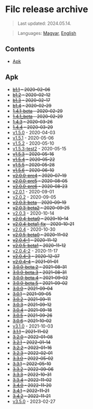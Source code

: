 # Filc release archive

> Last updated: 2024.05.14.

> Languages: [Magyar](README.md), [English](README_en.md)

## Contents
-   [Apk](#apk)

## Apk
-   ~~[b1.1](#apk) - 2020-02-06~~
-   ~~[b1.2](#apk) - 2020-02-12~~
-   ~~[b1.3](#apk) - 2020-02-17~~
-   ~~[b1.4](#apk) - 2020-02-29~~
-   ~~[1.4.1-beta](#apk) - 2020-02-29~~
-   ~~[1.4.1_beta](#apk) - 2020-02-29~~
-   ~~[1.4.3](#apk) - 2020-03-26~~
-   ~~[1.4.4](#apk) - 2020-03-29~~
-   [v1.5.0](1.5.0.apk) - 2020-04-03
-   [v1.5.1](1.5.1.xapk) - 2020-05-06
-   [v1.5.2](1.5.2.apk) - 2020-05-10
-   [v1.5.3-test2](1.5.3-test2.apk) - 2020-05-15
-   ~~[v1.5.3](#apk) - 2020-05-16~~
-   ~~[v1.5.4](#apk) - 2020-05-22~~
-   ~~[v1.5.5](#apk) - 2020-05-28~~
-   ~~[v1.5.6](#apk) - 2020-06-10~~
-   ~~[v2.0.0-pre4](#apk) - 2020-07-19~~
-   ~~[v2.0.0-pre5](#apk) - 2020-08-05~~
-   ~~[v2.0.0-pre6](#apk) - 2020-08-23~~
-   [v2.0.1](2.0.1.apk) - 2020-09-01
-   [v2.0.2](2.0.2.apk) - 2020-09-05
-   ~~[v2.0.3-beta](#apk) - 2020-09-19~~
-   ~~[v2.0.3-beta2](#apk) - 2020-09-25~~
-   [v2.0.3](2.0.3.xapk) - 2020-10-14
-   ~~[v2.0.4-beta0](#apk) - 2020-10-14~~
-   ~~[v2.0.4-beta1-fix](#apk) - 2020-10-21~~
-   [v2.0.4](2.0.4.apk) - 2020-10-30
-   ~~[v2.0.5-beta0](#apk) - 2020-11-02~~
-   ~~[v2.0.4-1](#apk) - 2020-11-12~~
-   ~~[v2.0.5-beta1](#apk) - 2020-11-12~~
-   [v2.0.4-2](#apk) - 2020-11-17
-   ~~[v2.0.4-3](#apk) - 2020-12-07~~
-   ~~[v2.0.4-4](#apk) - 2021-01-01~~
-   ~~[3.0.0-beta.2](#apk) - 2021-08-31~~
-   ~~[3.0.0-beta.3](#apk) - 2021-08-31~~
-   ~~[3.0.0-beta.4](#apk) - 2021-09-02~~
-   ~~[3.0.0-beta.5](#apk) - 2021-09-02~~
-   ~~[3.0.0](#apk) - 2021-09-04~~
-   ~~[3.0.1](#apk) - 2021-09-05~~
-   ~~[3.0.2](#apk) - 2021-09-11~~
-   ~~[3.0.3](#apk) - 2021-09-12~~
-   ~~[3.0.4](#apk) - 2021-09-18~~
-   ~~[3.0.5](#apk) - 2021-09-26~~
-   ~~[3.0.6](#apk) - 2021-10-02~~
-   [v3.1.0](3.1.0.apk) - 2021-10-03
-   ~~[3.1.1](#apk) - 2021-11-02~~
-   ~~[3.2.0](#apk) - 2022-01-08~~
-   ~~[3.2.1](#apk) - 2022-01-14~~
-   ~~[3.2.2](#apk) - 2022-01-16~~
-   ~~[3.2.3](#apk) - 2022-02-01~~
-   ~~[3.3.0](#apk) - 2022-05-02~~
-   ~~[3.3.1](#apk) - 2022-05-10~~
-   ~~[3.3.2](#apk) - 2022-09-06~~
-   ~~[3.3.3](#apk) - 2022-10-31~~
-   ~~[3.3.4](#apk) - 2022-11-02~~
-   ~~[3.4.0](#apk) - 2022-11-20~~
-   ~~[3.4.1](#apk) - 2022-11-21~~
-   ~~[3.4.2](#apk) - 2022-11-21~~
-   [v3.5.0](3.5.0.apk) - 2023-02-27